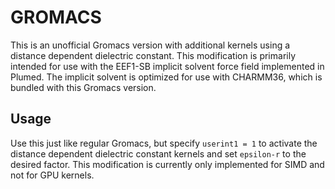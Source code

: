 GROMACS
=======

This is an unofficial Gromacs version with additional kernels using a distance dependent dielectric constant.
This modification is primarily intended for use with the EEF1-SB implicit solvent force field implemented in Plumed. The implicit solvent is optimized for use with CHARMM36, which is bundled with this Gromacs version.

Usage
-----

Use this just like regular Gromacs, but specify `userint1 = 1` to activate the distance dependent dielectric constant kernels and set `epsilon-r` to the desired factor. This modification is currently only implemented for SIMD and not for GPU kernels.

